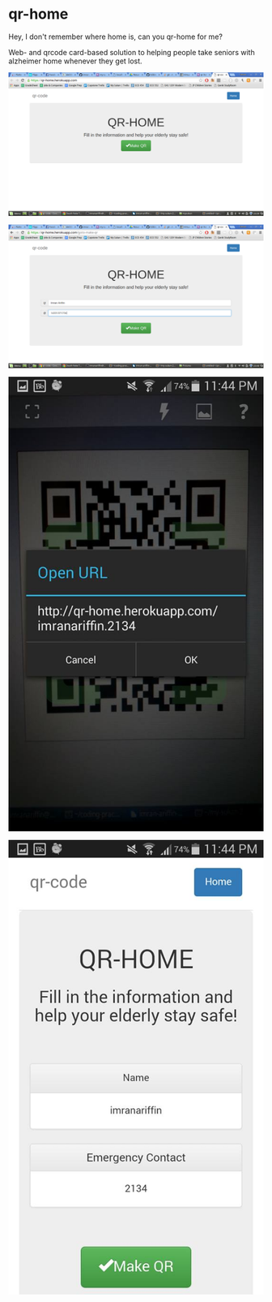 # qr-home
Hey, I don't remember where home is, can you qr-home for me?

Web- and qrcode card-based solution to helping people take seniors with alzheimer home whenever they get lost.

![Main Page](https://raw.githubusercontent.com/imranariffin/qr-home/master/qr-home-main.png)

![Generate QR Code](https://raw.githubusercontent.com/imranariffin/qr-home/master/qr-home-makeqr.png)

![Scan QR Using any Mobile App](https://raw.githubusercontent.com/imranariffin/qr-home/master/qr-home-qr.png)

![Get Information about the Senior](https://raw.githubusercontent.com/imranariffin/qr-home/master/qr-home-result.png)
